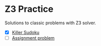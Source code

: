 # Z3 Practice

Solutions to classic problems with Z3 solver.

- [x] [Killer Sudoku](https://en.wikipedia.org/wiki/Killer_sudoku)
- [ ] [Assignment problem](https://en.wikipedia.org/wiki/Assignment_problem)
